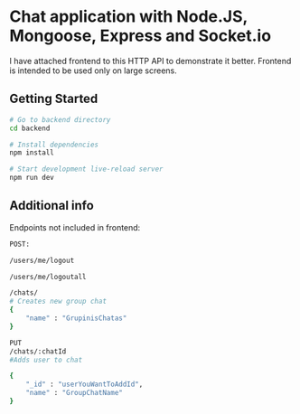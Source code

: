 Chat application with Node.JS, Mongoose, Express and Socket.io
==================================

I have attached frontend to this HTTP API to demonstrate it better.
Frontend is intended to be used only on large screens.


Getting Started
---------------

```sh
# Go to backend directory
cd backend

# Install dependencies
npm install

# Start development live-reload server
npm run dev
```

Additional info
----------------

Endpoints not included in frontend:
```sh
POST:

/users/me/logout  

/users/me/logoutall

/chats/
# Creates new group chat
{
	"name" : "GrupinisChatas"
}

PUT 
/chats/:chatId 
#Adds user to chat

{
	"_id" : "userYouWantToAddId",
	"name" : "GroupChatName"
}
```




